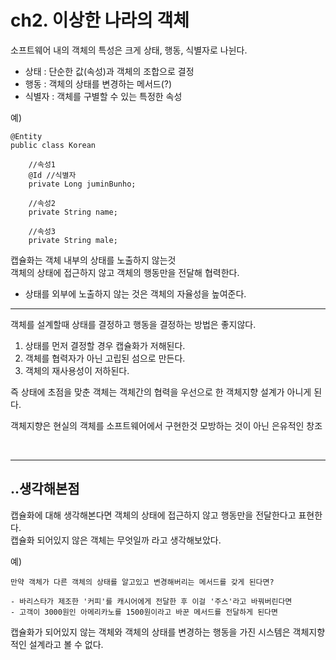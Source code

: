 # ch2. 이상한 나라의 객체

소프트웨어 내의 객체의 특성은 크게 상태, 행동, 식별자로 나뉜다.

- 상태 : 단순한 값(속성)과 객체의 조합으로 결정
- 행동 : 객체의 상태를 변경하는 메서드(?)
- 식별자 : 객체를 구별할 수 있는 특정한 속성

예)

```
@Entity
public class Korean

    //속성1
    @Id //식별자
    private Long juminBunho;

    //속성2
    private String name;

    //속성3
    private String male;
```

캡슐화는 객체 내부의 상태를 노출하지 않는것  
객체의 상태에 접근하지 않고 객체의 행동만을 전달해 협력한다. 
- 상태를 외부에 노출하지 않는 것은 객체의 자율성을 높여준다.

***

객체를 설계할때 상태를 결정하고 행동을 결정하는 방법은 좋지않다.
1. 상태를 먼저 결정할 경우 캡슐화가 저해된다.
2. 객체를 협력자가 아닌 고립된 섬으로 만든다.
3. 객체의 재사용성이 저하된다.

즉 상태에 초점을 맞춘 객체는 객체간의 협력을 우선으로 한 객체지향 설계가 아니게 된다.

객체지향은 현실의 객체를 소프트웨어에서 구현한것
모방하는 것이 아닌 은유적인 창조

<br>

***
## ..생각해본점 

캡슐화에 대해 생각해본다면 객체의 상태에 접근하지 않고 행동만을 전달한다고 표현한다.  
캡슐화 되어있지 않은 객체는 무엇일까 라고 생각해보았다.

예)  
```
만약 객체가 다른 객체의 상태를 알고있고 변경해버리는 메서드를 갖게 된다면?

- 바리스타가 제조한 '커피'를 캐시어에게 전달한 후 이걸 '주스'라고 바꿔버린다면
- 고객이 3000원인 아메리카노를 1500원이라고 바꾼 메서드를 전달하게 된다면
```
캡슐화가 되어있지 않는 객체와 객체의 상태를 변경하는 행동을 가진 시스템은 객체지향적인 설계라고 볼 수 없다.
